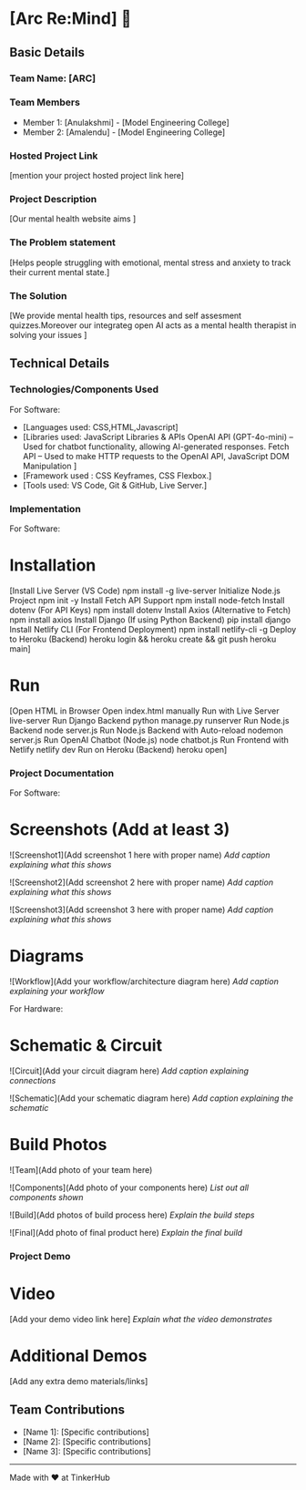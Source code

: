 # [Arc Re:Mind] 🎯


## Basic Details
### Team Name: [ARC]


### Team Members
- Member 1: [Anulakshmi] - [Model Engineering College]
- Member 2: [Amalendu] - [Model Engineering College]


### Hosted Project Link
[mention your project hosted project link here]

### Project Description
[Our mental health website aims ]

### The Problem statement
[Helps people struggling with emotional, mental stress and anxiety to track their current mental state.]

### The Solution
[We provide mental health tips, resources and self assesment quizzes.Moreover our integrateg open AI acts as a mental health therapist in solving your issues ]

## Technical Details
### Technologies/Components Used
For Software:
- [Languages used: CSS,HTML,Javascript]
- [Libraries used: JavaScript Libraries & APIs
OpenAI API (GPT-4o-mini) – Used for chatbot functionality, allowing AI-generated responses.
Fetch API – Used to make HTTP requests to the OpenAI API,
JavaScript DOM Manipulation ]
- [Framework used : CSS Keyframes, CSS Flexbox.]
- [Tools used: VS Code, Git & GitHub,
Live Server.]

### Implementation
For Software:
# Installation
[Install Live Server (VS Code)	npm install -g live-server
Initialize Node.js Project	npm init -y
Install Fetch API Support	npm install node-fetch
Install dotenv (For API Keys)	npm install dotenv
Install Axios (Alternative to Fetch)	npm install axios
Install Django (If using Python Backend)	pip install django
Install Netlify CLI (For Frontend Deployment)	npm install netlify-cli -g
Deploy to Heroku (Backend)	heroku login && heroku create && git push heroku main]

# Run
[Open HTML in Browser	Open index.html manually
Run with Live Server	live-server
Run Django Backend	python manage.py runserver
Run Node.js Backend	node server.js
Run Node.js Backend with Auto-reload	nodemon server.js
Run OpenAI Chatbot (Node.js)	node chatbot.js
Run Frontend with Netlify	netlify dev
Run on Heroku (Backend)	heroku open]

### Project Documentation
For Software:

# Screenshots (Add at least 3)
![Screenshot1](Add screenshot 1 here with proper name)
*Add caption explaining what this shows*

![Screenshot2](Add screenshot 2 here with proper name)
*Add caption explaining what this shows*

![Screenshot3](Add screenshot 3 here with proper name)
*Add caption explaining what this shows*

# Diagrams
![Workflow](Add your workflow/architecture diagram here)
*Add caption explaining your workflow*

For Hardware:

# Schematic & Circuit
![Circuit](Add your circuit diagram here)
*Add caption explaining connections*

![Schematic](Add your schematic diagram here)
*Add caption explaining the schematic*

# Build Photos
![Team](Add photo of your team here)


![Components](Add photo of your components here)
*List out all components shown*

![Build](Add photos of build process here)
*Explain the build steps*

![Final](Add photo of final product here)
*Explain the final build*

### Project Demo
# Video
[Add your demo video link here]
*Explain what the video demonstrates*

# Additional Demos
[Add any extra demo materials/links]

## Team Contributions
- [Name 1]: [Specific contributions]
- [Name 2]: [Specific contributions]
- [Name 3]: [Specific contributions]

---
Made with ❤️ at TinkerHub
